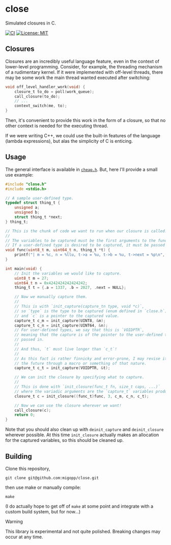 # close

Simulated closures in C.

[![CI](https://github.com/migopp/close/actions/workflows/ci.yml/badge.svg)](https://github.com/migopp/close/actions/workflows/ci.yml)
[![License: MIT](https://img.shields.io/badge/License-MIT-yellow.svg)](https://opensource.org/licenses/MIT)

## Closures

Closures are an incredibly useful language feature, even in the context of lower-level programming.
Consider, for example, the threading mechanism of a rudimentary kernel.
If it were implemented with off-level threads, there may be some work the main thread wanted executed after switching:

```c
void off_level_handler_work(void) {
    closure_t to_do = poll(work_queue);
    call_closure(to_do);
    // ...
    context_switch(me, to);
}
```

Then, it's convenient to provide this work in the form of a closure, so that no other context is needed for the executing thread.

If we were writing C++, we could use the built-in features of the language (lambda expressions), but alas the simplicity of C is enticing.

## Usage

The general interface is available in [`cheap.h`](https://github.com/migopp/close/blob/main/close.h).
But, here I'll provide a small use example:

```c
#include "close.h"
#include <stdio.h>

// A sample user-defined type.
typedef struct thing_t {
    unsigned a;
    unsigned b;
    struct thing_t *next;
} thing_t;

// This is the chunk of code we want to run when our closure is called.
//
// The variables to be captured must be the first arguments to the function.
// If a user-defined type is desired to be captured, it must be passed as a pointer.
void func(uint8_t m, uint64_t n, thing_t *t) {
    printf("| m = %c, n = %llu, t->a = %u, t->b = %u, t->next = %p\n", m, n, t->a, t->b, t->next);
}

int main(void) {
    // Init the variables we would like to capture.
    uint8_t m = 27;
    uint64_t n = 0x4242424242424242;
    thing_t t = {.a = 1337, .b = 2027, .next = NULL};

    // Now we manually capture them.
    //
    // This is with `init_capture(capture_tn type, void *c)`,
    // so `type` is the type to be captured (enum defined in `close.h`)
    // and `c` is a pointer to the captured value.
    capture_t c_m = init_capture(UINT8, &m);
    capture_t c_n = init_capture(UINT64, &n);
    // For user-defined types, we say that this is `VOIDPTR`,
    // meaning that the capture is of the pointer to the user-defined type
    // passed in.
    //
    // And thus, `t` must live longer than `c_t`!
    //
    // As this fact is rather finnicky and error-prone, I may revise it in
    // the future through a macro or something of that nature.
    capture_t c_t = init_capture(VOIDPTR, &t);

    // We can init the closure by specifying what to capture.
    //
    // This is done with `init_closure(func_t fn, size_t caps, ...)`
    // where the variadic arguments are the `capture_t` variables produced above.
    closure_t c = init_closure((func_t)func, 3, c_m, c_n, c_t);

    // Now we can use the closure wherever we want!
    call_closure(c);
    return 0;
}
```

Note that you should also clean up with `deinit_capture` and `deinit_closure` wherever possible.
At this time `init_closure` actually makes an allocation for the captured variables, so this should be cleaned up.

## Building

Clone this repository,

```
git clone git@github.com:migopp/close.git
```

then use make or manually compile:

```
make
```

(I do actually hope to get off of `make` at some point and integrate with a custom build system, but for now...)

> [!WARNING]
> This library is experimental and not quite polished. Breaking changes may occur at any time.

